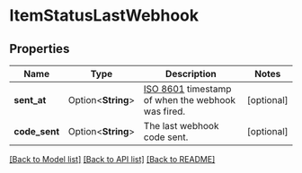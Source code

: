 # ItemStatusLastWebhook

## Properties

Name | Type | Description | Notes
------------ | ------------- | ------------- | -------------
**sent_at** | Option<**String**> | [ISO 8601](https://wikipedia.org/wiki/ISO_8601) timestamp of when the webhook was fired.  | [optional]
**code_sent** | Option<**String**> | The last webhook code sent. | [optional]

[[Back to Model list]](../README.md#documentation-for-models) [[Back to API list]](../README.md#documentation-for-api-endpoints) [[Back to README]](../README.md)


